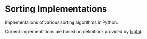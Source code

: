 # Sorting Implementations

Implementations of various sorting algorithms in Python.

Current implementations are based on definitions provided by [toptal](https://www.toptal.com/developers/sorting-algorithms).
